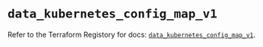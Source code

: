 # `data_kubernetes_config_map_v1`

Refer to the Terraform Registory for docs: [`data_kubernetes_config_map_v1`](https://www.terraform.io/docs/providers/kubernetes/d/config_map_v1).
